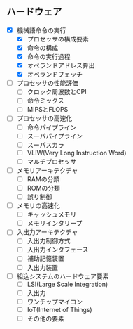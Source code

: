 ## ハードウェア

- [x] 機械語命令の実行
  - [x] プロセッサの構成要素
  - [x] 命令の構成
  - [x] 命令の実行過程
  - [x] オペランドアドレス算出
  - [x] オペランドフェッチ
- [ ] プロセッサの性能評価
  - [ ] クロック周波数とCPI
  - [ ] 命令ミックス
  - [ ] MIPSとFLOPS
- [ ] プロセッサの高速化
  - [ ] 命令パイプライン
  - [ ] スーパパイプライン
  - [ ] スーパスカラ
  - [ ] VLIW(Very Long Instruction Word)
  - [ ] マルチプロセッサ
- [ ] メモリアーキテクチャ
  - [ ] RAMの分類
  - [ ] ROMの分類
  - [ ] 誤り制御
- [ ] メモリの高速化
  - [ ] キャッシュメモリ
  - [ ] メモリインタリープ
- [ ] 入出力アーキテクチャ
  - [ ] 入出力制御方式
  - [ ] 入出力インタフェース
  - [ ] 補助記憶装置
  - [ ] 入出力装置
- [ ] 組込システムのハードウェア要素
  - [ ] LSI(Large Scale Integration)
  - [ ] 入出力
  - [ ] ワンチップマイコン
  - [ ] IoT(Internet of Things)
  - [ ] その他の要素

